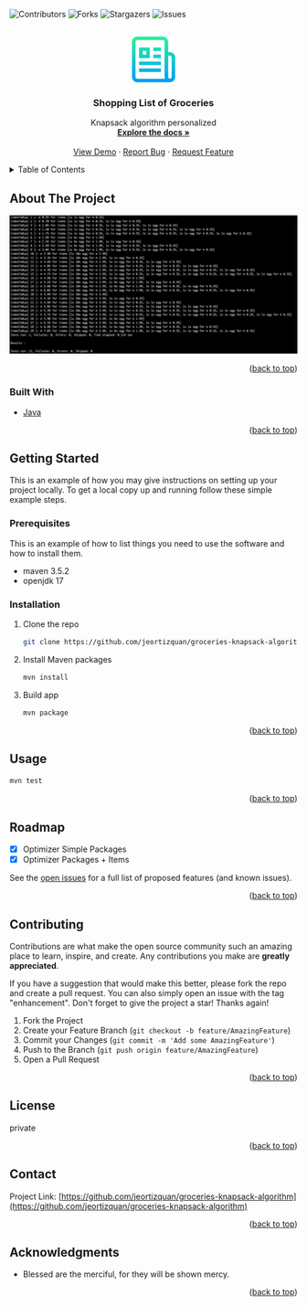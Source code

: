 ![Contributors][contributors-shield]
![Forks][forks-shield]
![Stargazers][stars-shield]
![Issues][issues-shield]

<div id="top"></div>
<br />
<div align="center">
  <a href="https://github.com/jeortizquan/groceries-knapsack-algorithm">
    <img src="images/logo.png" alt="Logo" width="80" height="80">
  </a>

<h3 align="center">Shopping List of Groceries</h3>

  <p align="center">
    Knapsack algorithm personalized
    <br />
    <a href="https://github.com/jeortizquan/groceries-knapsack-algorithm"><strong>Explore the docs »</strong></a>
    <br />
    <br />
    <a href="https://github.com/jeortizquan/groceries-knapsack-algorithm">View Demo</a>
    ·
    <a href="https://github.com/jeortizquan/groceries-knapsack-algorithm/issues">Report Bug</a>
    ·
    <a href="https://github.com/jeortizquan/groceries-knapsack-algorithm/issues">Request Feature</a>
  </p>
</div>

<!-- TABLE OF CONTENTS -->
<details>
  <summary>Table of Contents</summary>
  <ol>
    <li>
      <a href="#about-the-project">About The Project</a>
      <ul>
        <li><a href="#built-with">Built With</a></li>
      </ul>
    </li>
    <li>
      <a href="#getting-started">Getting Started</a>
      <ul>
        <li><a href="#prerequisites">Prerequisites</a></li>
        <li><a href="#installation">Installation</a></li>
      </ul>
    </li>
    <li><a href="#usage">Usage</a></li>
    <li><a href="#roadmap">Roadmap</a></li>
    <li><a href="#contributing">Contributing</a></li>
    <li><a href="#license">License</a></li>
    <li><a href="#contact">Contact</a></li>
    <li><a href="#acknowledgments">Acknowledgments</a></li>
  </ol>
</details>



<!-- ABOUT THE PROJECT -->
## About The Project

![Product Name Screen Shot](./images/screenshoot.png)

<p align="right">(<a href="#top">back to top</a>)</p>

### Built With

* [Java](https://openjdk.java.net)

<p align="right">(<a href="#top">back to top</a>)</p>

<!-- GETTING STARTED -->
## Getting Started

This is an example of how you may give instructions on setting up your project locally.
To get a local copy up and running follow these simple example steps.

### Prerequisites

This is an example of how to list things you need to use the software and how to install them.
* maven 3.5.2
* openjdk 17  

### Installation

1. Clone the repo
   ```sh
   git clone https://github.com/jeortizquan/groceries-knapsack-algorithm.git
   ```
2. Install Maven packages
   ```sh
   mvn install
   ```
   
3. Build app
   ```sh
   mvn package
   ```

<p align="right">(<a href="#top">back to top</a>)</p>

<!-- USAGE EXAMPLES -->
## Usage

   ```sh
   mvn test
   ```

<p align="right">(<a href="#top">back to top</a>)</p>

<!-- ROADMAP -->
## Roadmap

- [X] Optimizer Simple Packages
- [X] Optimizer Packages + Items

See the [open issues](https://github.com/jeortizquan/groceries-knapsack-algorithm/issues) for a full list of proposed features (and known issues).

<p align="right">(<a href="#top">back to top</a>)</p>



<!-- CONTRIBUTING -->
## Contributing

Contributions are what make the open source community such an amazing place to learn, inspire, and create. Any contributions you make are **greatly appreciated**.

If you have a suggestion that would make this better, please fork the repo and create a pull request. You can also simply open an issue with the tag "enhancement".
Don't forget to give the project a star! Thanks again!

1. Fork the Project
2. Create your Feature Branch (`git checkout -b feature/AmazingFeature`)
3. Commit your Changes (`git commit -m 'Add some AmazingFeature'`)
4. Push to the Branch (`git push origin feature/AmazingFeature`)
5. Open a Pull Request

<p align="right">(<a href="#top">back to top</a>)</p>



<!-- LICENSE -->
## License

private

<p align="right">(<a href="#top">back to top</a>)</p>

<!-- CONTACT -->
## Contact

Project Link: [https://github.com/jeortizquan/groceries-knapsack-algorithm](https://github.com/jeortizquan/groceries-knapsack-algorithm)

<p align="right">(<a href="#top">back to top</a>)</p>

<!-- ACKNOWLEDGMENTS -->
## Acknowledgments

* Blessed are the merciful, for they will be shown mercy.

<p align="right">(<a href="#top">back to top</a>)</p>

[contributors-shield]: https://img.shields.io/github/contributors/jeortizquan/groceries-knapsack-algorithm.svg?style=for-the-badge
[forks-shield]: https://img.shields.io/github/forks/jeortizquan/groceries-knapsack-algorithm.svg?style=for-the-badge
[forks-url]: https://github.com/jeortizquan/groceries-knapsack-algorithm/network/members
[stars-shield]: https://img.shields.io/github/stars/jeortizquan/groceries-knapsack-algorithm.svg?style=for-the-badge
[stars-url]: https://github.com/jeortizquan/groceries-knapsack-algorithm/stargazers
[issues-shield]: https://img.shields.io/github/issues/jeortizquan/groceries-knapsack-algorithm.svg?style=for-the-badge
[issues-url]: https://github.com/jeortizquan/groceries-knapsack-algorithm/issues